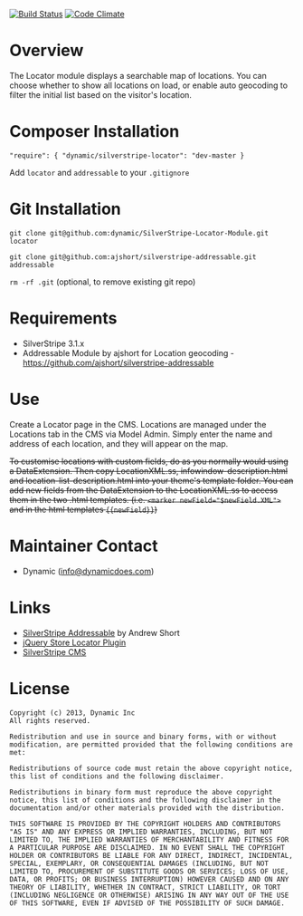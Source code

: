 [![Build Status](https://travis-ci.org/dynamic/SilverStripe-Locator-Module.svg?branch=master)](https://travis-ci.org/dynamic/SilverStripe-Locator-Module)
[![Code Climate](https://codeclimate.com/github/dynamic/SilverStripe-Locator-Module/badges/gpa.svg)](https://codeclimate.com/github/dynamic/SilverStripe-Locator-Module)

Overview
=================================

 The Locator module displays a searchable map of locations. You can choose whether to show all locations on load, or enable auto geocoding to filter the initial list based on the visitor's location. 

Composer Installation
=================================

`"require": { "dynamic/silverstripe-locator": "dev-master }`

Add `locator` and `addressable` to your `.gitignore`

Git Installation
=================================

`git clone git@github.com:dynamic/SilverStripe-Locator-Module.git locator`

`git clone git@github.com:ajshort/silverstripe-addressable.git addressable`

`rm -rf .git` (optional, to remove existing git repo)

Requirements
=================================

 *  SilverStripe 3.1.x
 *  Addressable Module by ajshort for Location geocoding - https://github.com/ajshort/silverstripe-addressable
 
Use
=================================

 Create a Locator page in the CMS. Locations are managed under the Locations tab in the CMS via Model Admin. Simply enter the name and address of each location, and they will appear on the map.

 ~~To customise locations with custom fields, do as you normally would using a DataExtension. Then copy LocationXML.ss, infowindow-description.html and location-list-description.html into your theme's template folder.
 You can add new fields from the DataExtension to the LocationXML.ss to access them in the two .html templates. (i.e. `<marker newField="$newField.XML">` and in the html templates `{{newField}}`)~~

Maintainer Contact
=================================

 *  Dynamic (<info@dynamicdoes.com>)

Links
=================================

 * [SilverStripe Addressable](https://github.com/ajshort/silverstripe-addressable) by Andrew Short
 * [jQuery Store Locator Plugin](https://github.com/bjorn2404/jQuery-Store-Locator-Plugin)
 * [SilverStripe CMS](http://www.silverstripe.org/)

License
=================================

	Copyright (c) 2013, Dynamic Inc
	All rights reserved.

	Redistribution and use in source and binary forms, with or without modification, are permitted provided that the following conditions are met:

	Redistributions of source code must retain the above copyright notice, this list of conditions and the following disclaimer.
	
	Redistributions in binary form must reproduce the above copyright notice, this list of conditions and the following disclaimer in the documentation and/or other materials provided with the distribution.
	
	THIS SOFTWARE IS PROVIDED BY THE COPYRIGHT HOLDERS AND CONTRIBUTORS "AS IS" AND ANY EXPRESS OR IMPLIED WARRANTIES, INCLUDING, BUT NOT LIMITED TO, THE IMPLIED WARRANTIES OF MERCHANTABILITY AND FITNESS FOR A PARTICULAR PURPOSE ARE DISCLAIMED. IN NO EVENT SHALL THE COPYRIGHT HOLDER OR CONTRIBUTORS BE LIABLE FOR ANY DIRECT, INDIRECT, INCIDENTAL, SPECIAL, EXEMPLARY, OR CONSEQUENTIAL DAMAGES (INCLUDING, BUT NOT LIMITED TO, PROCUREMENT OF SUBSTITUTE GOODS OR SERVICES; LOSS OF USE, DATA, OR PROFITS; OR BUSINESS INTERRUPTION) HOWEVER CAUSED AND ON ANY THEORY OF LIABILITY, WHETHER IN CONTRACT, STRICT LIABILITY, OR TORT (INCLUDING NEGLIGENCE OR OTHERWISE) ARISING IN ANY WAY OUT OF THE USE OF THIS SOFTWARE, EVEN IF ADVISED OF THE POSSIBILITY OF SUCH DAMAGE.

